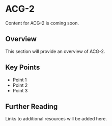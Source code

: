 # ACG-2

Content for ACG-2 is coming soon.

## Overview

This section will provide an overview of ACG-2.

## Key Points

- Point 1
- Point 2
- Point 3

## Further Reading

Links to additional resources will be added here.

